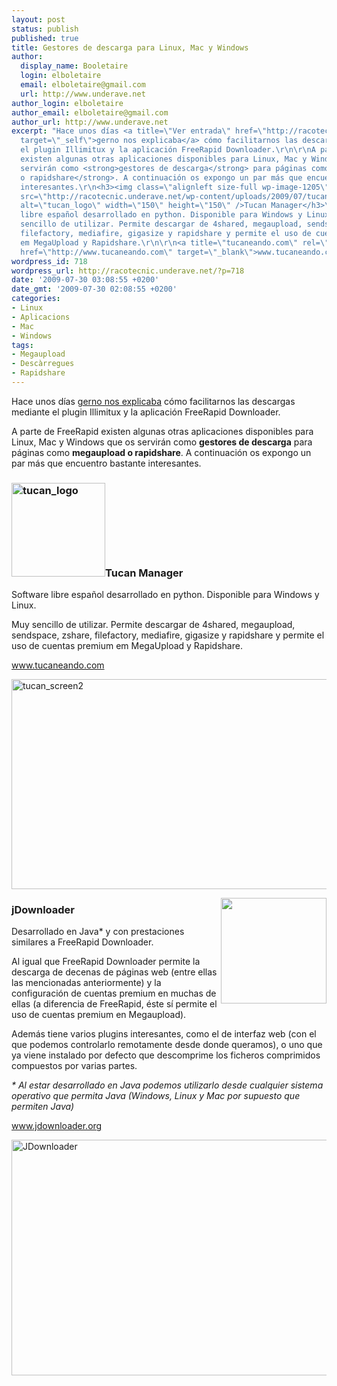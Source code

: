 ```yaml
---
layout: post
status: publish
published: true
title: Gestores de descarga para Linux, Mac y Windows
author:
  display_name: Booletaire
  login: elboletaire
  email: elboletaire@gmail.com
  url: http://www.underave.net
author_login: elboletaire
author_email: elboletaire@gmail.com
author_url: http://www.underave.net
excerpt: "Hace unos días <a title=\"Ver entrada\" href=\"http://racotecnic.underave.net/2009/06/illimitux-i-freerapid-downloader-fem-les-descarregues-mes-comodes/\"
  target=\"_self\">gerno nos explicaba</a> cómo facilitarnos las descargas mediante
  el plugin Illimitux y la aplicación FreeRapid Downloader.\r\n\r\nA parte de FreeRapid
  existen algunas otras aplicaciones disponibles para Linux, Mac y Windows que os
  servirán como <strong>gestores de descarga</strong> para páginas como <strong>megaupload
  o rapidshare</strong>. A continuación os expongo un par más que encuentro bastante
  interesantes.\r\n<h3><img class=\"alignleft size-full wp-image-1205\" title=\"tucan_logo\"
  src=\"http://racotecnic.underave.net/wp-content/uploads/2009/07/tucan_logo.png\"
  alt=\"tucan_logo\" width=\"150\" height=\"150\" />Tucan Manager</h3>\r\nSoftware
  libre español desarrollado en python. Disponible para Windows y Linux.\r\n\r\nMuy
  sencillo de utilizar. Permite descargar de 4shared, megaupload, sendspace, zshare,
  filefactory, mediafire, gigasize y rapidshare y permite el uso de cuentas premium
  em MegaUpload y Rapidshare.\r\n\r\n<a title=\"tucaneando.com\" rel=\"nofollow\"
  href=\"http://www.tucaneando.com\" target=\"_blank\">www.tucaneando.com</a>\r\n\r\n"
wordpress_id: 718
wordpress_url: http://racotecnic.underave.net/?p=718
date: '2009-07-30 03:08:55 +0200'
date_gmt: '2009-07-30 02:08:55 +0200'
categories:
- Linux
- Aplicacions
- Mac
- Windows
tags:
- Megaupload
- Descàrregues
- Rapidshare
---
```


Hace unos días <a title="Ver entrada" href="http://racotecnic.underave.net/2009/06/illimitux-i-freerapid-downloader-fem-les-descarregues-mes-comodes/" target="_self">gerno nos explicaba</a> cómo facilitarnos las descargas mediante el plugin Illimitux y la aplicación FreeRapid Downloader.

A parte de FreeRapid existen algunas otras aplicaciones disponibles para Linux, Mac y Windows que os servirán como <strong>gestores de descarga</strong> para páginas como <strong>megaupload o rapidshare</strong>. A continuación os expongo un par más que encuentro bastante interesantes.
<h3><img class="alignleft size-full wp-image-1205" title="tucan_logo" src="http://racotecnic.underave.net/wp-content/uploads/2009/07/tucan_logo.png" alt="tucan_logo" width="150" height="150" />Tucan Manager</h3>

Software libre español desarrollado en python. Disponible para Windows y Linux.

Muy sencillo de utilizar. Permite descargar de 4shared, megaupload, sendspace, zshare, filefactory, mediafire, gigasize y rapidshare y permite el uso de cuentas premium em MegaUpload y Rapidshare.

<a title="tucaneando.com" rel="nofollow" href="http://www.tucaneando.com" target="_blank">www.tucaneando.com</a>

<a id="more"></a><a id="more-718"></a>

<img class="aligncenter size-full wp-image-1206" title="tucan_screen2" src="http://racotecnic.underave.net/wp-content/uploads/2009/07/tucan_screen2.png" alt="tucan_screen2" width="579" height="336" />

<a href="http://jdownloader.org/_media/knowledge/wiki/jdownloader.png?w=150"><img class="alignnone" title="JDownloader logo" src="http://jdownloader.org/_media/knowledge/wiki/jdownloader.png?w=150" alt="" width="169" height="169" align="right" /></a>
<h3>jDownloader</h3>

Desarrollado en Java* y con prestaciones similares a FreeRapid Downloader.

Al igual que FreeRapid Downloader permite la descarga de decenas de páginas web (entre ellas las mencionadas anteriormente) y la configuración de cuentas premium en muchas de ellas (a diferencia de FreeRapid, éste sí permite el uso de cuentas premium en Megaupload).

Además tiene varios plugins interesantes, como el de interfaz web (con el que podemos controlarlo remotamente desde donde queramos), o uno que ya viene instalado por defecto que descomprime los ficheros comprimidos compuestos por varias partes.

<em>* Al estar desarrollado en Java podemos utilizarlo desde cualquier sistema operativo que permita Java (Windows, Linux y Mac por supuesto que permiten Java)</em>

<a title="JDownloader" rel="nofollow" href="http://www.jdownloader.org" target="_blank">www.jdownloader.org</a>

<a href="http://racotecnic.underave.net/wp-content/uploads/2009/07/JDownloader.png"><img class="alignnone size-full wp-image-721" title="JDownloader" src="http://racotecnic.underave.net/wp-content/uploads/2009/07/JDownloader.png" alt="JDownloader" width="589" height="377" /></a>
